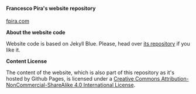#### Francesco Pira's website repository

[fpira.com](http://fpira.com)

**About the website code**

Website code is based on Jekyll Blue. Please, head over [its repository]() if you like it.

**Content License**

The content of the website, which is also part of this repository as it's hosted by Github Pages, is licensed under a [Creative Commons Attribution-NonCommercial-ShareAlike 4.0 International License](http://creativecommons.org/licenses/by-nc-sa/4.0/).
